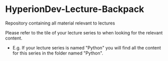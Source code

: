 # HyperionDev-Lecture-Backpack

Repository containing all material relevant to lectures

Please refer to the tile of your lecture series to when looking for the relevant content.
- E.g. If your lecture series is named "Python" you will find all the content for this series in the folder named "Python".